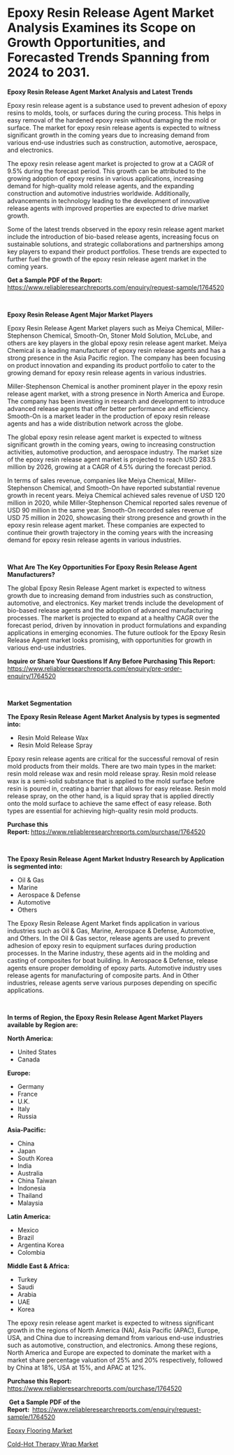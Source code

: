 <p><h1>Epoxy Resin Release Agent Market Analysis Examines its Scope on Growth Opportunities, and Forecasted Trends Spanning from 2024 to 2031.</h1></p><p><strong>Epoxy Resin Release Agent Market Analysis and Latest Trends</strong></p>
<p><p>Epoxy resin release agent is a substance used to prevent adhesion of epoxy resins to molds, tools, or surfaces during the curing process. This helps in easy removal of the hardened epoxy resin without damaging the mold or surface. The market for epoxy resin release agents is expected to witness significant growth in the coming years due to increasing demand from various end-use industries such as construction, automotive, aerospace, and electronics.</p><p>The epoxy resin release agent market is projected to grow at a CAGR of 9.5% during the forecast period. This growth can be attributed to the growing adoption of epoxy resins in various applications, increasing demand for high-quality mold release agents, and the expanding construction and automotive industries worldwide. Additionally, advancements in technology leading to the development of innovative release agents with improved properties are expected to drive market growth.</p><p>Some of the latest trends observed in the epoxy resin release agent market include the introduction of bio-based release agents, increasing focus on sustainable solutions, and strategic collaborations and partnerships among key players to expand their product portfolios. These trends are expected to further fuel the growth of the epoxy resin release agent market in the coming years.</p></p>
<p><strong>Get a Sample PDF of the Report:&nbsp;</strong> <a href="https://www.reliableresearchreports.com/enquiry/request-sample/1764520">https://www.reliableresearchreports.com/enquiry/request-sample/1764520</a></p>
<p>&nbsp;</p>
<p><strong>Epoxy Resin Release Agent Major Market Players</strong></p>
<p><p>Epoxy Resin Release Agent Market players such as Meiya Chemical, Miller-Stephenson Chemical, Smooth-On, Stoner Mold Solution, McLube, and others are key players in the global epoxy resin release agent market. Meiya Chemical is a leading manufacturer of epoxy resin release agents and has a strong presence in the Asia Pacific region. The company has been focusing on product innovation and expanding its product portfolio to cater to the growing demand for epoxy resin release agents in various industries.</p><p>Miller-Stephenson Chemical is another prominent player in the epoxy resin release agent market, with a strong presence in North America and Europe. The company has been investing in research and development to introduce advanced release agents that offer better performance and efficiency. Smooth-On is a market leader in the production of epoxy resin release agents and has a wide distribution network across the globe.</p><p>The global epoxy resin release agent market is expected to witness significant growth in the coming years, owing to increasing construction activities, automotive production, and aerospace industry. The market size of the epoxy resin release agent market is projected to reach USD 283.5 million by 2026, growing at a CAGR of 4.5% during the forecast period.</p><p>In terms of sales revenue, companies like Meiya Chemical, Miller-Stephenson Chemical, and Smooth-On have reported substantial revenue growth in recent years. Meiya Chemical achieved sales revenue of USD 120 million in 2020, while Miller-Stephenson Chemical reported sales revenue of USD 90 million in the same year. Smooth-On recorded sales revenue of USD 75 million in 2020, showcasing their strong presence and growth in the epoxy resin release agent market. These companies are expected to continue their growth trajectory in the coming years with the increasing demand for epoxy resin release agents in various industries.</p></p>
<p>&nbsp;</p>
<p><strong>What Are The Key Opportunities For Epoxy Resin Release Agent Manufacturers?</strong></p>
<p><p>The global Epoxy Resin Release Agent market is expected to witness growth due to increasing demand from industries such as construction, automotive, and electronics. Key market trends include the development of bio-based release agents and the adoption of advanced manufacturing processes. The market is projected to expand at a healthy CAGR over the forecast period, driven by innovation in product formulations and expanding applications in emerging economies. The future outlook for the Epoxy Resin Release Agent market looks promising, with opportunities for growth in various end-use industries.</p></p>
<p><strong>Inquire or Share Your Questions If Any Before Purchasing This Report:</strong> <a href="https://www.reliableresearchreports.com/enquiry/pre-order-enquiry/1764520">https://www.reliableresearchreports.com/enquiry/pre-order-enquiry/1764520</a></p>
<p>&nbsp;</p>
<p><strong>Market Segmentation</strong></p>
<p><strong>The Epoxy Resin Release Agent Market Analysis by types is segmented into:</strong></p>
<p><ul><li>Resin Mold Release Wax</li><li>Resin Mold Release Spray</li></ul></p>
<p><p>Epoxy resin release agents are critical for the successful removal of resin mold products from their molds. There are two main types in the market: resin mold release wax and resin mold release spray. Resin mold release wax is a semi-solid substance that is applied to the mold surface before resin is poured in, creating a barrier that allows for easy release. Resin mold release spray, on the other hand, is a liquid spray that is applied directly onto the mold surface to achieve the same effect of easy release. Both types are essential for achieving high-quality resin mold products.</p></p>
<p><strong>Purchase this Report:&nbsp;</strong><a href="https://www.reliableresearchreports.com/purchase/1764520">https://www.reliableresearchreports.com/purchase/1764520</a></p>
<p>&nbsp;</p>
<p><strong>The Epoxy Resin Release Agent Market Industry Research by Application is segmented into:</strong></p>
<p><ul><li>Oil & Gas</li><li>Marine</li><li>Aerospace & Defense</li><li>Automotive</li><li>Others</li></ul></p>
<p><p>The Epoxy Resin Release Agent Market finds application in various industries such as Oil & Gas, Marine, Aerospace & Defense, Automotive, and Others. In the Oil & Gas sector, release agents are used to prevent adhesion of epoxy resin to equipment surfaces during production processes. In the Marine industry, these agents aid in the molding and casting of composites for boat building. In Aerospace & Defense, release agents ensure proper demolding of epoxy parts. Automotive industry uses release agents for manufacturing of composite parts. And in Other industries, release agents serve various purposes depending on specific applications.</p></p>
<p>&nbsp;</p>
<p><strong>In terms of Region, the Epoxy Resin Release Agent Market Players available by Region are:</strong></p>
<p>
    <p> <strong> North America: </strong>
        <ul>
            <li>United States</li>
            <li>Canada</li>
        </ul>
        </p> 
    <p> <strong> Europe: </strong>
        <ul>
            <li>Germany</li>
            <li>France</li>
            <li>U.K.</li>
            <li>Italy</li>
            <li>Russia</li>
        </ul>
        </p> 
    <p> <strong> Asia-Pacific: </strong>
        <ul>
            <li>China</li>
            <li>Japan</li>
            <li>South Korea</li>
            <li>India</li>
            <li>Australia</li>
            <li>China Taiwan</li>
            <li>Indonesia</li>
            <li>Thailand</li>
            <li>Malaysia</li>
        </ul>
        </p> 
    <p> <strong> Latin America: </strong>
        <ul>
            <li>Mexico</li>
            <li>Brazil</li>
            <li>Argentina Korea</li>
            <li>Colombia</li>
        </ul>
        </p> 
    <p> <strong> Middle East & Africa: </strong>
        <ul>
            <li>Turkey</li>
            <li>Saudi</li>
            <li>Arabia</li>
            <li>UAE</li>
            <li>Korea</li>
        </ul>
    </p>
    </p>
<p><p>The epoxy resin release agent market is expected to witness significant growth in the regions of North America (NA), Asia Pacific (APAC), Europe, USA, and China due to increasing demand from various end-use industries such as automotive, construction, and electronics. Among these regions, North America and Europe are expected to dominate the market with a market share percentage valuation of 25% and 20% respectively, followed by China at 18%, USA at 15%, and APAC at 12%.</p></p>
<p><strong>Purchase this Report: </strong><a href="https://www.reliableresearchreports.com/purchase/1764520">https://www.reliableresearchreports.com/purchase/1764520</a></p>
<p>&nbsp;<strong>Get a Sample PDF of the Report:&nbsp;&nbsp;</strong><a href="https://www.reliableresearchreports.com/enquiry/request-sample/1764520">https://www.reliableresearchreports.com/enquiry/request-sample/1764520</a></p>
<p><strong></strong></p>
<p><p><a href="https://github.com/Sherrillcrooksxa8i18ucf2m/Market-Research-Report-List-1/blob/main/epoxy-flooring-market.md">Epoxy Flooring Market</a></p><p><a href="https://summer-dogwood-3e9.notion.site/Cold-Hot-Therapy-Wrap-Market-Size-Market-Share-and-Global-Market-Analysis-Report-2024-2031-30e31eef40694eec888420c180ae0b0e">Cold-Hot Therapy Wrap Market</a></p></p>